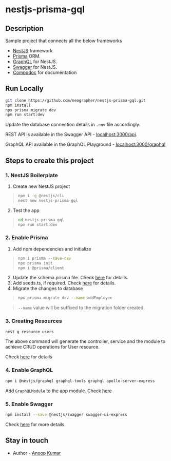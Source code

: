 <p align="center">
  <h1>nestjs-prisma-gql</h1>
</p>

## Description

Sample project that connects all the below frameworks

- [NestJS](https://github.com/nestjs/nest) framework.
- [Prisma](https://www.prisma.io/) ORM.
- [GraphQL](https://docs.nestjs.com/graphql/quick-start) for NestJS.
- [Swagger](https://docs.nestjs.com/openapi/introduction) for NestJS.
- [Compodoc](https://compodoc.app/guides/usage.html) for documentation

## **Run Locally**

```bash
git clone https://github.com/neographer/nestjs-prisma-gql.git
npm install
npx prisma migrate dev
npm run start:dev
```

Update the database connection details in `.env` file accordingly.

REST API is available in the Swagger API - [localhost:3000/api](http://localhost:3000/api).

GraphQL API available in the GraphQL Playground - [localhost:3000/graphql](http://localhost:3000/graphql)

## **Steps to create this project**

### 1. NestJS Boilerplate

1.  Create new NestJS project

> ```bash
> npm i -g @nestjs/cli
> nest new nestjs-prisma-gql
> ```

2. Test the app

> ```bash
> cd nestjs-prisma-gql
> npm run start:dev
> ```

### 2. Enable Prisma

1. Add npm dependencies and initialize

> ```bash
> npm i prisma --save-dev
> npx prisma init
> npm i @prisma/client
> ```

2. Update the schema.prisma file. Check [here](https://docs.nestjs.com/recipes/prisma#set-the-database-connection) for details.
3. Add seeds.ts, if required. Check [here](https://www.prisma.io/docs/guides/database/seed-database) for details.
4. Migrate the changes to database

> ```bash
> npx prisma migrate dev --name addEmployee
> ```

> `--name` value will be suffixed to the migration folder created.

### 3. Creating Resources

```bash
nest g resource users
```

The above command will generate the controller, service and the module to achieve CRUD operations for User resource.

Check [here](https://docs.nestjs.com/recipes/crud-generator) for details

### 4. Enable GraphQL

```bash
npm i @nestjs/graphql graphql-tools graphql apollo-server-express
```

Add `GraphQLModule` to the app module. Check [here](https://docs.nestjs.com/graphql/quick-start#getting-started-with-graphql--typescript)

### 5. Enable Swagger

```bash
npm install --save @nestjs/swagger swagger-ui-express
```

Check [here](https://docs.nestjs.com/openapi/introduction#bootstrap) for more details

## Stay in touch

- Author - [Anoop Kumar](https://www.linkedin.com/in/anoopkumar1243/)

